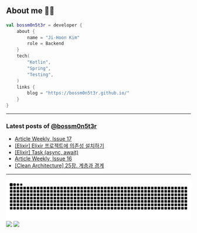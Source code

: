 ## About me 🧑‍💻

```kotlin
val bossm0n5t3r = developer {
    about {
        name = "Ji-Hoon Kim"
        role = Backend
    }
    tech(
        "Kotlin",
        "Spring",
        "Testing",
    )
    links {
        blog = "https://bossm0n5t3r.github.io/"
    }
}
```

---

### Latest posts of [@bossm0n5t3r](https://github.com/bossm0n5t3r)

<!-- BLOG-POST-LIST:START -->
- [Article Weekly, Issue 17](https://bossm0n5t3r.github.io/posts/article-weekly-17/)
- [[Elixir] Elixir 프로젝트에 의존성 설치하기](https://bossm0n5t3r.github.io/posts/adding-dependencies-in-elixir/)
- [[Elixir] Task &lpar;async, await&rpar;](https://bossm0n5t3r.github.io/posts/elixir-task/)
- [Article Weekly, Issue 16](https://bossm0n5t3r.github.io/posts/article-weekly-16/)
- [[Clean Architecture] 25장. 계층과 경계](https://bossm0n5t3r.github.io/books/clean-architecture-chapter25/)
<!-- BLOG-POST-LIST:END -->

---

![](https://raw.githubusercontent.com/bossm0n5t3r/bossm0n5t3r/output/github-snake.svg)
![](https://streak-stats.demolab.com?user=bossm0n5t3r)
![](https://projecteuler.net/profile/bossm0n5t3r.png)
